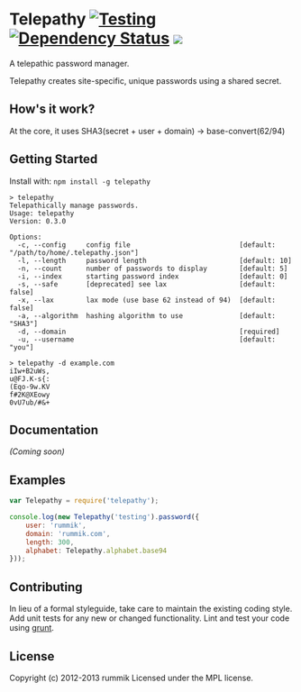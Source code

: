 # Telepathy  [![Testing](https://secure.travis-ci.org/rummik/telepathy.png)](http://travis-ci.org/rummik/telepathy) [![Dependency Status](https://gemnasium.com/rummik/telepathy.png)](https://gemnasium.com/rummik/telepathy) [![](http://badgr.co/gittip/rummik.png)](https://www.gittip.com/rummik/)
A telepathic password manager.

Telepathy creates site-specific, unique passwords using a shared secret.

## How's it work?
At the core, it uses SHA3(secret + user + domain) -> base-convert(62/94)

## Getting Started
Install with: `npm install -g telepathy`

```
> telepathy
Telepathically manage passwords.
Usage: telepathy
Version: 0.3.0

Options:
  -c, --config     config file                           [default: "/path/to/home/.telepathy.json"]
  -l, --length     password length                       [default: 10]
  -n, --count      number of passwords to display        [default: 5]
  -i, --index      starting password index               [default: 0]
  -s, --safe       [deprecated] see lax                  [default: false]
  -x, --lax        lax mode (use base 62 instead of 94)  [default: false]
  -a, --algorithm  hashing algorithm to use              [default: "SHA3"]
  -d, --domain                                           [required]
  -u, --username                                         [default: "you"]

```

```
> telepathy -d example.com
iIw+B2uWs,
u@FJ.K-s{:
(Eqo-9w.KV
f#2K@XEowy
0vU7ub/#&+
```

## Documentation
_(Coming soon)_

## Examples
```javascript
var Telepathy = require('telepathy');

console.log(new Telepathy('testing').password({
	user: 'rummik',
	domain: 'rummik.com',
	length: 300,
	alphabet: Telepathy.alphabet.base94
}));
```

## Contributing
In lieu of a formal styleguide, take care to maintain the existing coding style. Add unit tests for any new or changed functionality. Lint and test your code using [grunt](https://github.com/gruntjs/grunt).

## License
Copyright (c) 2012-2013 rummik
Licensed under the MPL license.
